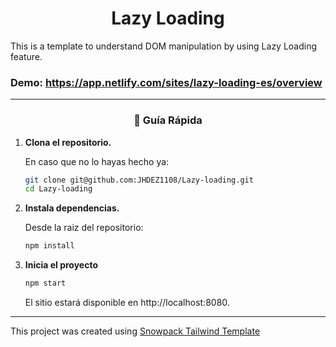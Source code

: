 <h1 align="center">
Lazy Loading
</h1>

This is a template to understand DOM manipulation 
          by using Lazy Loading feature.  
### Demo: https://app.netlify.com/sites/lazy-loading-es/overview
--------
<h3 align="center">
🤖 Guía Rápida
</h3>

1.  **Clona el repositorio.**

    En caso que no lo hayas hecho ya: 

    ```sh
    git clone git@github.com:JHDEZ1108/Lazy-loading.git
    cd Lazy-loading
    ```
    
2.  **Instala dependencias.**

    Desde la raiz del repositorio:

    ```sh
    npm install
    ```

3.  **Inicia el proyecto**

    ```sh
    npm start
    ```

    El sitio estará disponible en http://localhost:8080.
    
--------

This project was created using [Snowpack Tailwind Template](#quick-start)
